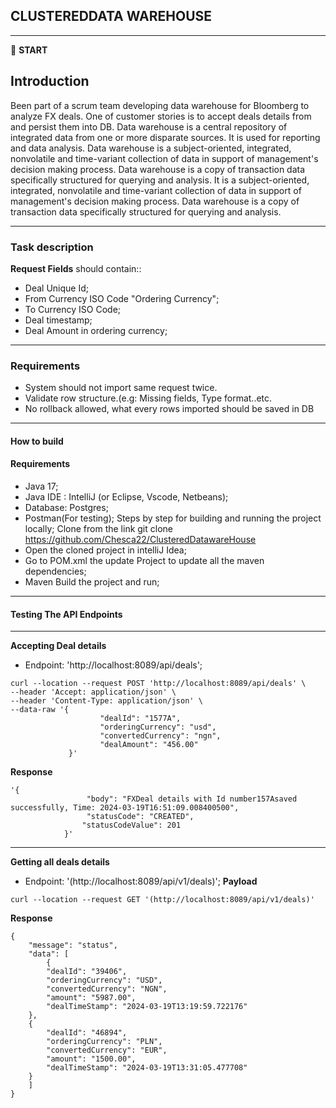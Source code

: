 ## CLUSTEREDDATA WAREHOUSE
---
:scroll: **START**
## Introduction
Been part of a scrum team developing data warehouse for Bloomberg to analyze FX deals. One of customer stories is to accept deals details from and persist them into DB.
Data warehouse is a central repository of integrated data from one or more disparate sources. It is used for reporting and data analysis. Data warehouse is a subject-oriented, integrated, nonvolatile and time-variant collection of data in support of management's decision making process. Data warehouse is a copy of transaction data specifically structured for querying and analysis. It is a subject-oriented, integrated, nonvolatile and time-variant collection of data in support of management's decision making process. Data warehouse is a copy of transaction data specifically structured for querying and analysis.

---
### Task description
**Request Fields** should contain::
- Deal Unique Id;
- From Currency ISO Code "Ordering Currency";
- To Currency ISO Code;
- Deal timestamp;
- Deal Amount in ordering currency;

---
### Requirements

- System should not import same request twice.
- Validate row structure.(e.g: Missing fields, Type format..etc.
- No rollback allowed, what every rows imported should be saved in DB

---
#### How to build
#### Requirements
- Java 17;
- Java IDE : IntelliJ (or Eclipse, Vscode, Netbeans);
- Database: Postgres;
- Postman(For testing);
  Steps by step for building and running the project locally;
  Clone from the link git clone https://github.com/Chesca22/ClusteredDatawareHouse
- Open the cloned project in intelliJ Idea;
- Go to POM.xml the update Project to update all the maven dependencies;
- Maven Build the project and run;
---
#### Testing The API Endpoints
---
**Accepting Deal details**
- Endpoint: 'http://localhost:8089/api/deals';
```
curl --location --request POST 'http://localhost:8089/api/deals' \
--header 'Accept: application/json' \
--header 'Content-Type: application/json' \
--data-raw '{
                    "dealId": "1577A",
                    "orderingCurrency": "usd",
                    "convertedCurrency": "ngn",
                    "dealAmount": "456.00"
             }'
````
**Response**
```
'{
                 "body": "FXDeal details with Id number157Asaved successfully, Time: 2024-03-19T16:51:09.008400500",
                 "statusCode": "CREATED",
                "statusCodeValue": 201
            }'
```
---

**Getting all deals details**
- Endpoint: '(http://localhost:8089/api/v1/deals)';
  **Payload**
```
curl --location --request GET '(http://localhost:8089/api/v1/deals)'
````
**Response**
```
{
    "message": "status",
    "data": [
        {
        "dealId": "39406",
        "orderingCurrency": "USD",
        "convertedCurrency": "NGN",
        "amount": "5987.00",
        "dealTimeStamp": "2024-03-19T13:19:59.722176"
    },
    {
        "dealId": "46894",
        "orderingCurrency": "PLN",
        "convertedCurrency": "EUR",
        "amount": "1500.00",
        "dealTimeStamp": "2024-03-19T13:31:05.477708"
    }
    ]
}
```

